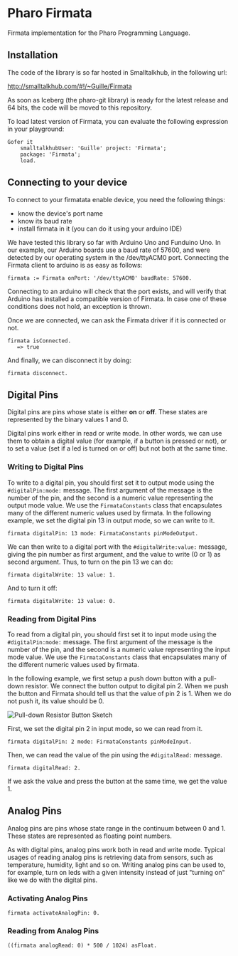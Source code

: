 # Pharo Firmata

Firmata implementation for the Pharo Programming Language.

## Installation

The code of the library is so far hosted in Smalltalkhub, in the following url:

http://smalltalkhub.com/#!/~Guille/Firmata

As soon as Iceberg (the pharo-git library) is ready for the latest release and 64 bits, the code will be moved to this repository.

To load latest version of Firmata, you can evaluate the following expression in your playground:

```smalltalk
Gofer it
    smalltalkhubUser: 'Guille' project: 'Firmata';
    package: 'Firmata';
    load.
```

## Connecting to your device

To connect to your firmatata enable device, you need the following things:
- know the device's port name
- know its baud rate
- install firmata in it (you can do it using your arduino IDE)

We have tested this library so far with Arduino Uno and Funduino Uno. In our example, our Arduino boards use a baud rate of 57600, and were detected by our operating system in the /dev/ttyACM0 port. Connecting the Firmata client to arduino is as easy as follows:

```smalltalk
firmata := Firmata onPort: '/dev/ttyACM0' baudRate: 57600.
```

Connecting to an arduino will check that the port exists, and will verify that Arduino has installed a compatible version of Firmata. In case one of these conditions does not hold, an exception is thrown.

Once we are connected, we can ask the Firmata driver if it is connected or not.

```smalltalk
firmata isConnected.
   => true
```

And finally, we can disconnect it by doing:

```smalltalk
firmata disconnect.
```

## Digital Pins

Digital pins are pins whose state is either **on** or **off**. These states are represented by the binary values 1 and 0.

Digital pins work either in read or write mode. In other words, we can use them to obtain a digital value (for example, if a button is pressed or not), or to set a value (set if a led is turned on or off) but not both at the same time.

### Writing to Digital Pins

To write to a digital pin, you should first set it to output mode using the `#digitalPin:mode:` message. The first argument of the message is the number of the pin, and the second is a numeric value representing the output mode value. We use the `FirmataConstants` class that encapsulates many of the different numeric values used by firmata. In the following example, we set the digital pin 13 in output mode, so we can write to it.

```smalltalk
firmata digitalPin: 13 mode: FirmataConstants pinModeOutput.
```

We can then write to a digital port with the `#digitalWrite:value:` message, giving the pin number as first argument, and the value to write (0 or 1) as second argument. Thus, to turn on the pin 13 we can do:

```smalltalk
firmata digitalWrite: 13 value: 1.
```

And to turn it off:

```smalltalk
firmata digitalWrite: 13 value: 0.
```

### Reading from Digital Pins

To read from a digital pin, you should first set it to input mode using the `#digitalPin:mode:` message. The first argument of the message is the number of the pin, and the second is a numeric value representing the input mode value. We use the `FirmataConstants` class that encapsulates many of the different numeric values used by firmata.

In the following example, we first setup a push down button with a pull-down resistor.
We connect the button output to digital pin 2.
When we push the button and Firmata should tell us that the value of pin 2 is 1. When we do not push it, its value should be 0.

![Pull-down Resistor Button Sketch](https://www.arduino.cc/en/uploads/Tutorial/button.png)

First, we set the digital pin 2 in input mode, so we can read from it.

```smalltalk
firmata digitalPin: 2 mode: FirmataConstants pinModeInput.
```

Then, we can read the value of the pin using the `#digitalRead:` message.

```smalltalk
firmata digitalRead: 2.
```
If we ask the value and press the button at the same time, we get the value 1.

## Analog Pins

Analog pins are pins whose state range in the continuum between 0 and 1. These states are represented as floating point numbers.

As with digital pins, analog pins work both in read and write mode. Typical usages of reading analog pins is retrieving data from sensors, such as temperature, humidity, light and so on. Writing analog pins can be used to, for example, turn on leds with a given intensity instead of just "turning on" like we do with the digital pins.

### Activating Analog Pins

```smalltalk
firmata activateAnalogPin: 0.
```

### Reading from Analog Pins

```smalltalk
((firmata analogRead: 0) * 500 / 1024) asFloat.
```
